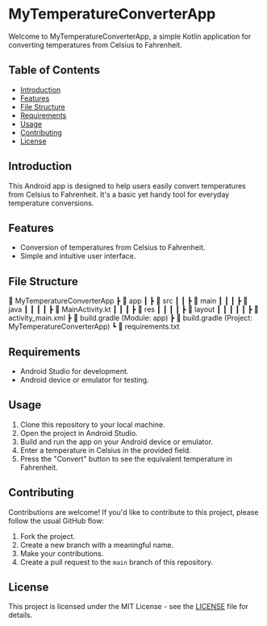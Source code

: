 # MyTemperatureConverterApp

Welcome to MyTemperatureConverterApp, a simple Kotlin application for converting temperatures from Celsius to Fahrenheit.

## Table of Contents
- [Introduction](#introduction)
- [Features](#features)
- [File Structure](#file-structure)
- [Requirements](#requirements)
- [Usage](#usage)
- [Contributing](#contributing)
- [License](#license)

## Introduction

This Android app is designed to help users easily convert temperatures from Celsius to Fahrenheit. It's a basic yet handy tool for everyday temperature conversions.

## Features

- Conversion of temperatures from Celsius to Fahrenheit.
- Simple and intuitive user interface.

## File Structure

📂 MyTemperatureConverterApp
┣ 📂 app
┃ ┣ 📂 src
┃ ┃ ┣ 📂 main
┃ ┃ ┃ ┣ 📂 java
┃ ┃ ┃ ┃ ┣ 📄 MainActivity.kt
┃ ┃ ┃ ┣ 📂 res
┃ ┃ ┃ ┃ ┣ 📂 layout
┃ ┃ ┃ ┃ ┃ ┣ 📄 activity_main.xml
┣ 📄 build.gradle (Module: app)
┣ 📄 build.gradle (Project: MyTemperatureConverterApp)
┗ 📄 requirements.txt


## Requirements

- Android Studio for development.
- Android device or emulator for testing.

## Usage

1. Clone this repository to your local machine.
2. Open the project in Android Studio.
3. Build and run the app on your Android device or emulator.
4. Enter a temperature in Celsius in the provided field.
5. Press the "Convert" button to see the equivalent temperature in Fahrenheit.

## Contributing

Contributions are welcome! If you'd like to contribute to this project, please follow the usual GitHub flow:

1. Fork the project.
2. Create a new branch with a meaningful name.
3. Make your contributions.
4. Create a pull request to the `main` branch of this repository.

## License

This project is licensed under the MIT License - see the [LICENSE](LICENSE) file for details.
